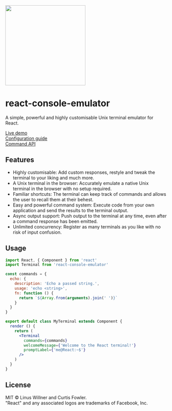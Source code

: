 <img src=".github/logo.png" height="250px">

# react-console-emulator

A simple, powerful and highly customisable Unix terminal emulator for React.

[Live demo](https://linuswillner.me/react-console-emulator/)  
[Configuration guide](docs/CONFIG.md)  
[Command API](docs/API.md)

## Features

- Highly customisable: Add custom responses, restyle and tweak the terminal to your liking and much more.
- A Unix terminal in the browser: Accurately emulate a native Unix terminal in the browser with no setup required.
- Familiar shortcuts: The terminal can keep track of commands and allows the user to recall them at their behest.
- Easy and powerful command system: Execute code from your own application and send the results to the terminal output.
- Async output support: Push output to the terminal at any time, even after a command response has been emitted.
- Unlimited concurrency: Register as many terminals as you like with no risk of input confusion.

## Usage

```jsx
import React, { Component } from 'react'
import Terminal from 'react-console-emulator'

const commands = {
  echo: {
    description: 'Echo a passed string.',
    usage: 'echo <string>',
    fn: function () {
      return `${Array.from(arguments).join(' ')}`
    }
  }
}

export default class MyTerminal extends Component {
  render () {
    return (
      <Terminal
        commands={commands}
        welcomeMessage={'Welcome to the React terminal!'}
        promptLabel={'me@React:~$'}
      />
    )
  }
}
```

## License

MIT © Linus Willner and Curtis Fowler.  
"React" and any associated logos are trademarks of Facebook, Inc.
